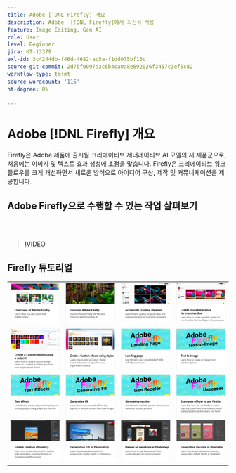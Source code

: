 ```yaml
---
title: Adobe [!DNL Firefly] 개요
description: Adobe  [!DNL Firefly]에서 최신식 사용
feature: Image Editing, Gen AI
role: User
level: Beginner
jira: KT-13379
exl-id: 3c4244db-f46d-4682-ac5a-f1dd075bf15c
source-git-commit: 2d7bf0097a3c6b4ca0a8e692026f3457c3ef5c82
workflow-type: tm+mt
source-wordcount: '115'
ht-degree: 0%

---
```


# Adobe [!DNL Firefly] 개요

Firefly은 Adobe 제품에 출시될 크리에이티브 제너레이티브 AI 모델의 새 제품군으로, 처음에는 이미지 및 텍스트 효과 생성에 초점을 맞춥니다. Firefly은 크리에이티브 워크플로우를 크게 개선하면서 새로운 방식으로 아이디어 구상, 제작 및 커뮤니케이션을 제공합니다.

## Adobe Firefly으로 수행할 수 있는 작업 살펴보기

<br> 

>[!VIDEO](https://video.tv.adobe.com/v/3416970t1?quality=12&learn=on&hidetitle=true)

## Firefly 튜토리얼

<table style="table-layout:fixed">
<tr>
   <td>
      <a href="overview-of-firefly.md">
         <img alt="Adobe Firefly 개요" src="assets/firefly-overview.png" />
      </a>
   </td>
   <td>
      <a href="discover.md">
         <img alt="탐색 Adobe Firefly" src="assets/discover.png" />
      </a>
   </td>
   <td>
      <a href="accelerate-ideas.md">
         <img alt="크리에이티브 아이디어 가속화" src="assets/accelerate-creative-ideation.png" />
      </a>
   </td>
   <td>
      <a href="reusable-scenes.md">
         <img alt="상품용으로 재사용 가능한 장면 만들기" src="assets/reusable-scenes.png" />
      </a>
   </td>
</tr>
<tr>
  <td>
      <a href="custom-model-subject.md">
         <img alt="피사체를 사용하여 사용자 정의 모델 만들기" src="assets/custom-model-subject.png" />
      </a>
   </td>
   <td>
      <a href="custom-model-style.md">
         <img alt="스타일을 사용하여 사용자 정의 모델 만들기" src="assets/custom-model-styles.png" />
      </a>
   </td>
   <td>
      <a href="landing-page.md">
         <img alt="랜딩 페이지" src="assets/landing-page.png" />
      </a>
   </td>
    <td>
      <a href="text-to-image.md">
         <img alt="텍스트를 이미지로" src="assets/text-to-image.png" />
      </a>
   </td>
</tr>
<tr>
 <td>
      <a href="text-effects.md">
         <img alt="텍스트 효과" src="assets/text-effects.png" />
      </a>
   </td>
   <td>
      <a href="gen-fill.md">
         <img alt="생성형 채우기" src="assets/generative-fill.png" />
      </a>
   </td>
   <td>
      <a href="gen-recolor.md">
         <img alt="생성형 색상 변경" src="assets/generative-recolor.png" />
      </a>
   </td>
   <td>
      <a href="examples.md">
         <img alt="Firefly 사용 방법의 예" src="assets/examples.png" />
      </a>
   </td>
</tr>
<tr>
  <td>
      <a href="enable-creative-efficiency.md">
         <img alt="크리에이티브 효율성 활성화" src="assets/enable-creative-efficiency.png" />
      </a>
   </td>
  <td>
      <a href="generative-fill.md">
         <img alt="Photoshop의 생성형 채우기" src="assets/generative-fill-ps.png" />
      </a>
   </td>
  <td>
      <a href="web-banner-ad.md">
         <img alt="Photoshop의 배너 광고 변형" src="assets/banner-ad-variations.png" />
      </a>
  </td>
  <td>
      <a href="generative-recolor.md">
            <img alt="Illustrator의 생성형 색상 변경" src="assets/firefly-recolor.png" />
      </a>
   </td>
</table>
